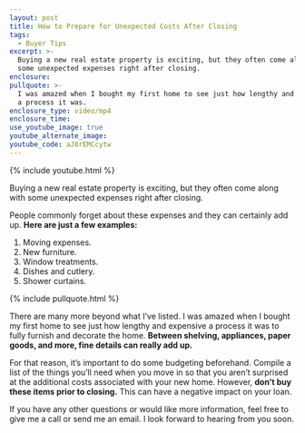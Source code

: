 ```yaml
---
layout: post
title: How to Prepare for Unexpected Costs After Closing
tags:
  - Buyer Tips
excerpt: >-
  Buying a new real estate property is exciting, but they often come along with
  some unexpected expenses right after closing.
enclosure:
pullquote: >-
  I was amazed when I bought my first home to see just how lengthy and expensive
  a process it was.
enclosure_type: video/mp4
enclosure_time:
use_youtube_image: true
youtube_alternate_image:
youtube_code: aJ8rEMCcytw
---
```



{% include youtube.html %}

Buying a new real estate property is exciting, but they often come along with some unexpected expenses right after closing.

People commonly forget about these expenses and they can certainly add up. **Here are just a few examples:**

1. Moving expenses.
2. New furniture.
3. Window treatments.
4. Dishes and cutlery.
5. Shower curtains.

{% include pullquote.html %}

There are many more beyond what I’ve listed. I was amazed when I bought my first home to see just how lengthy and expensive a process it was to fully furnish and decorate the home. **Between shelving, appliances, paper goods, and more, fine details can really add up.**

For that reason, it’s important to do some budgeting beforehand. Compile a list of the things you’ll need when you move in so that you aren’t surprised at the additional costs associated with your new home. However, **don’t buy these items prior to closing.** This can have a negative impact on your loan.

If you have any other questions or would like more information, feel free to give me a call or send me an email. I look forward to hearing from you soon.